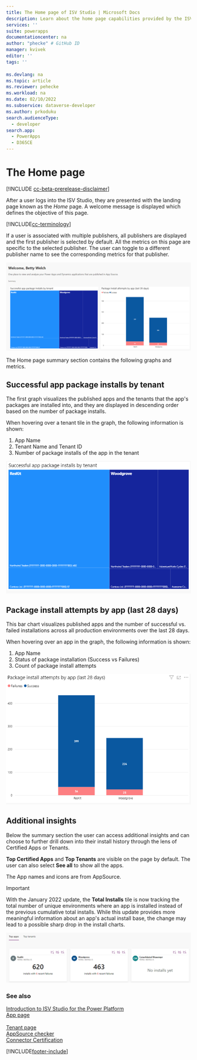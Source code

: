 ```yaml
---
title: The Home page of ISV Studio | Microsoft Docs
description: Learn about the home page capabilities provided by the ISV Studio portal.
services: ''
suite: powerapps
documentationcenter: na
author: "phecke" # GitHub ID
manager: kvivek
editor: ''
tags: ''

ms.devlang: na
ms.topic: article
ms.reviewer: pehecke
ms.workload: na
ms.date: 02/10/2022
ms.subservice: dataverse-developer
ms.author: prkoduku
search.audienceType: 
  - developer
search.app: 
  - PowerApps
  - D365CE
---
```


# The Home page

[!INCLUDE [cc-beta-prerelease-disclaimer](../../includes/cc-beta-prerelease-disclaimer.md)]

After a user logs into the ISV Studio, they are presented with the landing page known as the *Home* page. A welcome message is displayed which defines the objective of this page.

[!INCLUDE[cc-terminology](includes/cc-terminology.md)]

If a user is associated with multiple publishers, all publishers are displayed and the first publisher is selected by default. All the metrics on this page are specific to the selected publisher. The user can toggle to a different publisher name to see the corresponding metrics for that publisher.

![Home page.](media/isv-portal-homepage.png)

The Home page summary section contains the following graphs and metrics.

## Successful app package installs by tenant

The first graph visualizes the published apps and the tenants that the app's packages are installed into, and they are displayed in descending order based on the number of package installs.

When hovering over a tenant tile in the graph, the following information is shown:

1. App Name
2. Tenant Name and Tenant ID
3. Number of package installs of the app in the tenant

![Package installs by tenant.](media/isv-portal-homepage-graph1.png)

## Package install attempts by app (last 28 days)

This bar chart visualizes published apps and the number of successful vs. failed installations across all production environments over the last 28 days.

When hovering over an app in the graph, the following information is shown:

1. App Name
2. Status of package installation (Success vs Failures)
3. Count of package install attempts

![Package install attempts by app (last 28 days).](media/isv-portal-homepage-graph2.png)

## Additional insights

Below the summary section the user can access additional insights and can choose to further drill down into their install history through the lens of Certified Apps or Tenants.

**Top Certified Apps** and **Top Tenants** are visible on the page by default. The user can also select **See all** to show all the apps.

The App names and icons are from AppSource.

> [!IMPORTANT]
> With the January 2022 update, the **Total Installs** tile is now tracking the total number of unique environments where an app is installed instead of the previous cumulative total installs. While this update provides more meaningful information about an app's actual install base, the change may lead to a possible sharp drop in the install charts.

![All apps.](media/isv-portal-homepage-seeall.png)

### See also

[Introduction to ISV Studio for the Power Platform](isv-app-management.md)  
[App page](isv-app-management-apppage.md)<br/>  
[Tenant page](isv-app-management-tenantpage.md)<br/> 
[AppSource checker](isv-app-management-appsource-checker.md)<br/> 
[Connector Certification](isv-app-management-certification.md)


[!INCLUDE[footer-include](../../includes/footer-banner.md)]
